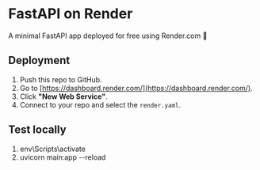 # FastAPI on Render

A minimal FastAPI app deployed for free using Render.com 🚀

## Deployment

1. Push this repo to GitHub.
2. Go to [https://dashboard.render.com/](https://dashboard.render.com/).
3. Click **"New Web Service"**.
4. Connect to your repo and select the `render.yaml`.

## Test locally
1. env\Scripts\activate
2. uvicorn main:app --reload